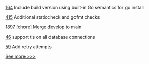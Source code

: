 
[164](https://github.com/hyperledger/firefly-cli/pull/164) Include build version using built-in Go semantics for go install

[415](https://github.com/hyperledger/fabric-gateway/pull/415) Additional staticcheck and gofmt checks

[1897](https://github.com/hyperledger/bevel/pull/1897) [chore] Merge develop to main

[46](https://github.com/hyperledger-labs/business-partner-agent-chart/pull/46) support tls on all database connections

[59](https://github.com/hyperledger-labs/yui-relayer/pull/59) Add retry attempts


[See more >>>](https://start-here.hyperledger.org/pull-requests)
